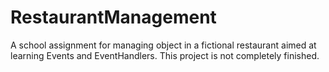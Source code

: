 RestaurantManagement
====================

A school assignment for managing object in a fictional restaurant aimed at learning Events and EventHandlers.
This project is not completely finished.
